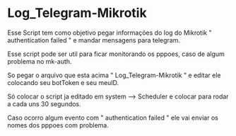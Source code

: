 # Log_Telegram-Mikrotik
Esse Script tem como objetivo pegar informações do log do Mikrotik " authentication failed " e mandar mensagens para telegram.

Esse script pode ser util para ficar monitorando os pppoes, caso de algum problema no mk-auth.

So pegar o arquivo que esta acima " Log_Telegram-Mikrotik " e editar ele colocando seu botToken e seu meuID.

Só colocar o script ja editado em system --> Scheduler e colocar para rodar a cada uns 30 segundos.

Caso ocorro algum evento com " authentication failed " ele vai enviar os nomes dos pppoes com problema.
